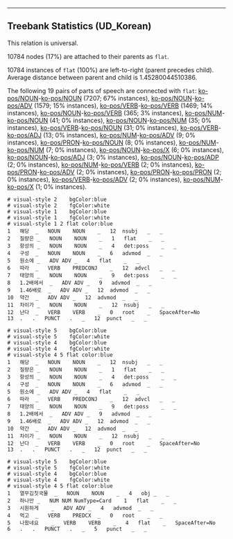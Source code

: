 

--------------------------------------------------------------------------------

## Treebank Statistics (UD_Korean)

This relation is universal.

10784 nodes (17%) are attached to their parents as `flat`.

10784 instances of `flat` (100%) are left-to-right (parent precedes child).
Average distance between parent and child is 1.45280044510386.

The following 19 pairs of parts of speech are connected with `flat`: [ko-pos/NOUN]()-[ko-pos/NOUN]() (7207; 67% instances), [ko-pos/NOUN]()-[ko-pos/ADV]() (1579; 15% instances), [ko-pos/VERB]()-[ko-pos/VERB]() (1469; 14% instances), [ko-pos/NOUN]()-[ko-pos/VERB]() (365; 3% instances), [ko-pos/NUM]()-[ko-pos/NOUN]() (41; 0% instances), [ko-pos/NOUN]()-[ko-pos/NUM]() (35; 0% instances), [ko-pos/VERB]()-[ko-pos/NOUN]() (31; 0% instances), [ko-pos/VERB]()-[ko-pos/ADJ]() (13; 0% instances), [ko-pos/NUM]()-[ko-pos/ADV]() (9; 0% instances), [ko-pos/PRON]()-[ko-pos/NOUN]() (8; 0% instances), [ko-pos/NUM]()-[ko-pos/NUM]() (7; 0% instances), [ko-pos/NOUN]()-[ko-pos/X]() (6; 0% instances), [ko-pos/NOUN]()-[ko-pos/ADJ]() (3; 0% instances), [ko-pos/NOUN]()-[ko-pos/ADP]() (2; 0% instances), [ko-pos/NUM]()-[ko-pos/VERB]() (2; 0% instances), [ko-pos/PRON]()-[ko-pos/ADV]() (2; 0% instances), [ko-pos/PRON]()-[ko-pos/PRON]() (2; 0% instances), [ko-pos/VERB]()-[ko-pos/ADV]() (2; 0% instances), [ko-pos/NUM]()-[ko-pos/X]() (1; 0% instances).


~~~ conllu
# visual-style 2	bgColor:blue
# visual-style 2	fgColor:white
# visual-style 1	bgColor:blue
# visual-style 1	fgColor:white
# visual-style 1 2 flat	color:blue
1	해당	_	NOUN	NOUN	_	12	nsubj	_	_
2	질량은	_	NOUN	NOUN	_	1	flat	_	_
3	항성의	_	NOUN	NOUN	_	4	det:poss	_	_
4	구성	_	NOUN	NOUN	_	6	advmod	_	_
5	원소에	_	ADV	ADV	_	4	flat	_	_
6	따라	_	VERB	PREDCONJ	_	12	advcl	_	_
7	태양의	_	NOUN	NOUN	_	9	det:poss	_	_
8	1.2배에서	_	ADV	ADV	_	9	advmod	_	_
9	1.46배로	_	ADV	ADV	_	12	advmod	_	_
10	약간	_	ADV	ADV	_	12	advmod	_	_
11	차이가	_	NOUN	NOUN	_	12	nsubj	_	_
12	난다	_	VERB	VERB	_	0	root	_	SpaceAfter=No
13	.	.	PUNCT	.	_	12	punct	_	_

~~~


~~~ conllu
# visual-style 5	bgColor:blue
# visual-style 5	fgColor:white
# visual-style 4	bgColor:blue
# visual-style 4	fgColor:white
# visual-style 4 5 flat	color:blue
1	해당	_	NOUN	NOUN	_	12	nsubj	_	_
2	질량은	_	NOUN	NOUN	_	1	flat	_	_
3	항성의	_	NOUN	NOUN	_	4	det:poss	_	_
4	구성	_	NOUN	NOUN	_	6	advmod	_	_
5	원소에	_	ADV	ADV	_	4	flat	_	_
6	따라	_	VERB	PREDCONJ	_	12	advcl	_	_
7	태양의	_	NOUN	NOUN	_	9	det:poss	_	_
8	1.2배에서	_	ADV	ADV	_	9	advmod	_	_
9	1.46배로	_	ADV	ADV	_	12	advmod	_	_
10	약간	_	ADV	ADV	_	12	advmod	_	_
11	차이가	_	NOUN	NOUN	_	12	nsubj	_	_
12	난다	_	VERB	VERB	_	0	root	_	SpaceAfter=No
13	.	.	PUNCT	.	_	12	punct	_	_

~~~


~~~ conllu
# visual-style 5	bgColor:blue
# visual-style 5	fgColor:white
# visual-style 4	bgColor:blue
# visual-style 4	fgColor:white
# visual-style 4 5 flat	color:blue
1	열무김칫국물	_	NOUN	NOUN	_	4	obj	_	_
2	하나만	_	NUM	NUM	NumType=Card	1	flat	_	_
3	시원하게	_	ADV	ADV	_	4	advmod	_	_
4	먹고	_	VERB	PREDCX	_	0	root	_	_
5	나왔네요	_	VERB	VERB	_	4	flat	_	SpaceAfter=No
6	.	.	PUNCT	.	_	5	punct	_	_

~~~


